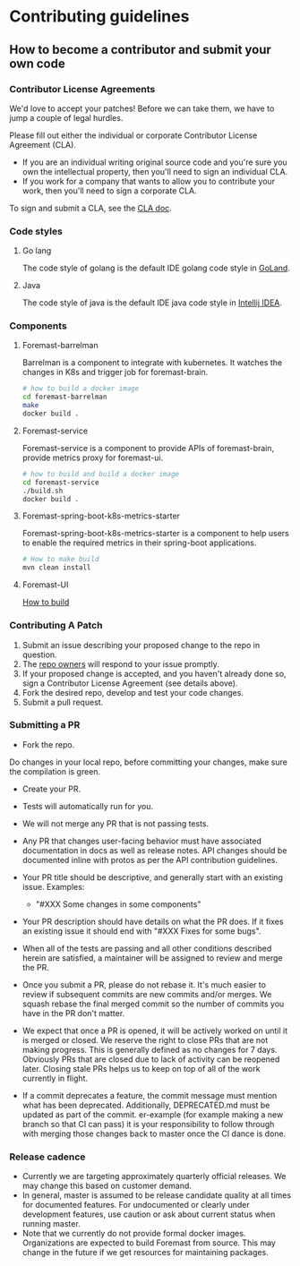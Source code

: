 # Contributing guidelines

## How to become a contributor and submit your own code

### Contributor License Agreements

We'd love to accept your patches! Before we can take them, we have to jump a couple of legal hurdles.

Please fill out either the individual or corporate Contributor License Agreement (CLA).

  * If you are an individual writing original source code and you're sure you own the intellectual property, then you'll need to sign an individual CLA.
  * If you work for a company that wants to allow you to contribute your work, then you'll need to sign a corporate CLA.

To sign and submit a CLA, see the [CLA doc](https://git.k8s.io/community/CLA.md).

### Code styles
1. Go lang

   The code style of golang is the default IDE golang code style in [GoLand](https://www.jetbrains.com/go/?fromMenu).
1. Java

   The code style of java is the default IDE java code style in [Intellij IDEA](https://www.jetbrains.com/idea/).

### Components
1. Foremast-barrelman

   Barrelman is a component to integrate with kubernetes. It watches the changes in K8s and trigger job for foremast-brain.
   
   ```bash
   # how to build a docker image
   cd foremast-barrelman
   make
   docker build .
   ```
2. Foremast-service
   
   Foremast-service is a component to provide APIs of foremast-brain, provide metrics proxy for foremast-ui.
   ```bash
   # how to build and build a docker image
   cd foremast-service
   ./build.sh
   docker build .
   ```
3. Foremast-spring-boot-k8s-metrics-starter
   
   Foremast-spring-boot-k8s-metrics-starter is a component to help users to enable the required metrics in their spring-boot applications.
   ```bash
   # How to make build
   mvn clean install
   ```
4. Foremast-UI
   
   [How to build](https://github.com/intuit/foremast/blob/master/app/README.md)
   
### Contributing A Patch

1. Submit an issue describing your proposed change to the repo in question.
1. The [repo owners](OWNERS) will respond to your issue promptly.
1. If your proposed change is accepted, and you haven't already done so, sign a Contributor License Agreement (see details above).
1. Fork the desired repo, develop and test your code changes.
1. Submit a pull request.

### Submitting a PR

- Fork the repo.

Do changes in your local repo, before committing your changes, make sure the compilation is green.

- Create your PR.

- Tests will automatically run for you.

- We will not merge any PR that is not passing tests.

- Any PR that changes user-facing behavior must have associated documentation in docs as well as release notes. API changes should be documented inline with protos as per the API contribution guidelines.

- Your PR title should be descriptive, and generally start with an existing issue. Examples:

  - "#XXX Some changes in some components"

- Your PR description should have details on what the PR does. If it fixes an existing issue it should end with "#XXX Fixes for some bugs".

- When all of the tests are passing and all other conditions described herein are satisfied, a maintainer will be assigned to review and merge the PR.

- Once you submit a PR, please do not rebase it. It's much easier to review if subsequent commits are new commits and/or merges. We squash rebase the final merged commit so the number of commits you have in the PR don't matter.

- We expect that once a PR is opened, it will be actively worked on until it is merged or closed. We reserve the right to close PRs that are not making progress. This is generally defined as no changes for 7 days. Obviously PRs that are closed due to lack of activity can be reopened later. Closing stale PRs helps us to keep on top of all of the work currently in flight.

- If a commit deprecates a feature, the commit message must mention what has been deprecated. Additionally, DEPRECATED.md must be updated as part of the commit.
er-example (for example making a new branch so that CI can pass) it is your responsibility to follow through with merging those changes back to master once the CI dance is done.

### Release cadence

- Currently we are targeting approximately quarterly official releases. We may change this based on customer demand.
- In general, master is assumed to be release candidate quality at all times for documented features. For undocumented or clearly under development features, use caution or ask about current status when running master. 
- Note that we currently do not provide formal docker images. Organizations are expected to build Foremast from source. This may change in the future if we get resources for maintaining packages.